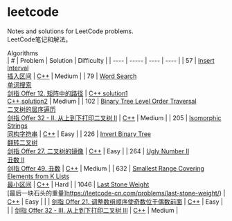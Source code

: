 # leetcode
Notes and solutions for LeetCode problems.  
LeetCode笔记和解法。  

Algorithms  
| # | Problem | Solution | Difficulty |
| ---- | ----- | ---- | ---- |
| 57 | [Insert Interval](https://leetcode.com/problems/insert-interval/) <br> [插入区间](https://leetcode-cn.com/problems/insert-interval/) | [C++](https://github.com/EricZhou93/leetcode/blob/main/algorithms/cpp/InsertInterval.cpp) | Medium |
| 79 | [Word Search](https://leetcode.com/problems/word-search/) <br> [单词搜索](https://leetcode-cn.com/problems/word-search/) <br> [剑指 Offer 12. 矩阵中的路径](https://leetcode-cn.com/problems/ju-zhen-zhong-de-lu-jing-lcof/) | [C++ solution1](https://github.com/EricZhou93/leetcode/blob/main/algorithms/cpp/WordSearch-sol1.cpp) <br> [C++ solution2](https://github.com/EricZhou93/leetcode/blob/main/algorithms/cpp/WordSearch-sol2.cpp) | Medium |
| 102 | [Binary Tree Level Order Traversal](https://leetcode.com/problems/binary-tree-level-order-traversal/) <br> [二叉树的层序遍历](https://leetcode-cn.com/problems/binary-tree-level-order-traversal/) <br> [剑指 Offer 32 - II. 从上到下打印二叉树 II](https://leetcode-cn.com/problems/cong-shang-dao-xia-da-yin-er-cha-shu-ii-lcof/) | [C++](https://github.com/EricZhou93/leetcode/blob/main/algorithms/cpp/BinaryTreeLevelOrderTraversal.cpp) | Medium |
| 205 | [Isomorphic Strings](https://leetcode.com/problems/isomorphic-strings/) <br> [同构字符串](https://leetcode-cn.com/problems/isomorphic-strings/) | [C++](https://github.com/EricZhou93/leetcode/blob/main/algorithms/cpp/IsomorphicStrings.cpp) | Easy |
| 226 | [Invert Binary Tree](https://leetcode.com/problems/invert-binary-tree/) <br> [翻转二叉树](https://leetcode-cn.com/problems/invert-binary-tree/) <br> [剑指 Offer 27. 二叉树的镜像](https://leetcode-cn.com/problems/er-cha-shu-de-jing-xiang-lcof/) | [C++](https://github.com/EricZhou93/leetcode/blob/main/algorithms/cpp/InvertBinaryTree.cpp) | Easy |
| 264 | [Ugly Number II](https://leetcode.com/problems/ugly-number-ii/) <br> [丑数 II](https://leetcode-cn.com/problems/ugly-number-ii/) <br> [剑指 Offer 49. 丑数](https://leetcode-cn.com/problems/chou-shu-lcof/) | [C++](https://github.com/EricZhou93/leetcode/blob/main/algorithms/cpp/UglyNumberII.cpp) | Medium |
| 632 | [Smallest Range Covering Elements from K Lists](https://leetcode.com/problems/smallest-range-covering-elements-from-k-lists/) <br> [最小区间](https://leetcode-cn.com/problems/smallest-range-covering-elements-from-k-lists/) | [C++](https://github.com/EricZhou93/leetcode/blob/main/algorithms/cpp/SmallestRangeCoveringElementsFromKLists.cpp) | Hard |
| 1046 | [Last Stone Weight](https://leetcode.com/problems/last-stone-weight/) <br> [最后一块石头的重量]https://leetcode-cn.com/problems/last-stone-weight/) | [C++](https://github.com/EricZhou93/leetcode/blob/main/algorithms/cpp/LastStoneWeight.cpp) | Easy |
|  | [剑指 Offer 21. 调整数组顺序使奇数位于偶数前面](https://leetcode-cn.com/problems/diao-zheng-shu-zu-shun-xu-shi-qi-shu-wei-yu-ou-shu-qian-mian-lcof/) | [C++](https://github.com/EricZhou93/leetcode/blob/main/algorithms/cpp/调整数组顺序使奇数位于偶数前面.cpp) | Easy |
|  | [剑指 Offer 32 - III. 从上到下打印二叉树 III](https://leetcode-cn.com/problems/cong-shang-dao-xia-da-yin-er-cha-shu-iii-lcof/) | [C++](https://github.com/EricZhou93/leetcode/blob/main/algorithms/cpp/从上到下打印二叉树iii) | Medium |
